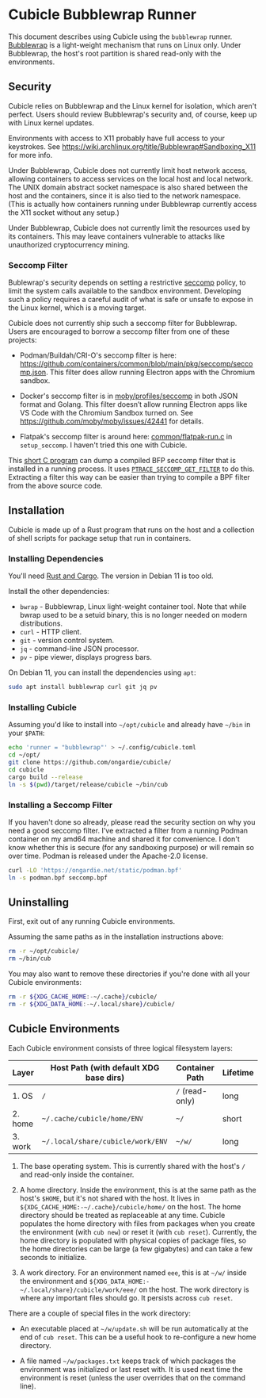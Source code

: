 # Cubicle Bubblewrap Runner

This document describes using Cubicle using the `bubblewrap` runner.
[Bubblewrap](https://github.com/containers/bubblewrap) is a light-weight
mechanism that runs on Linux only. Under Bubblewrap, the host's root partition
is shared read-only with the environments.

## Security

Cubicle relies on Bubblewrap and the Linux kernel for isolation, which aren't
perfect. Users should review Bubblewrap's security and, of course, keep up with
Linux kernel updates.

Environments with access to X11 probably have full access to your keystrokes.
See <https://wiki.archlinux.org/title/Bubblewrap#Sandboxing_X11> for more info.

Under Bubblewrap, Cubicle does not currently limit host network access,
allowing containers to access services on the local host and local network. The
UNIX domain abstract socket namespace is also shared between the host and the
containers, since it is also tied to the network namespace. (This is actually
how containers running under Bubblewrap currently access the X11 socket without
any setup.)

Under Bubblewrap, Cubicle does not currently limit the resources used by its
containers. This may leave containers vulnerable to attacks like unauthorized
cryptocurrency mining.

### Seccomp Filter

Bublewrap's security depends on setting a restrictive
[seccomp](https://en.wikipedia.org/wiki/Seccomp) policy, to limit the system
calls available to the sandbox environment. Developing such a policy requires a
careful audit of what is safe or unsafe to expose in the Linux kernel, which is
a moving target.

Cubicle does not currently ship such a seccomp filter for Bubblewrap. Users are
encouraged to borrow a seccomp filter from one of these projects:

- Podman/Buildah/CRI-O's seccomp filter is here:
  <https://github.com/containers/common/blob/main/pkg/seccomp/seccomp.json>.
  This filter does allow running Electron apps with the Chromium sandbox.

- Docker's seccomp filter is in
  [moby/profiles/seccomp](https://github.com/moby/moby/tree/master/profiles/seccomp)
  in both JSON format and Golang. This filter doesn’t allow running Electron
  apps like VS Code with the Chromium Sandbox turned on. See
  <https://github.com/moby/moby/issues/42441> for details.

- Flatpak's seccomp filter is around here:
  [common/flatpak-run.c](https://github.com/flatpak/flatpak/blob/main/common/flatpak-run.c#L3073)
  in `setup_seccomp`. I haven't tried this one with Cubicle.

This [short C
program](https://github.com/bradfa/tlpi-dist/blob/master/seccomp/dump_seccomp_filter.c)
can dump a compiled BFP seccomp filter that is installed in a running process.
It uses
[`PTRACE_SECCOMP_GET_FILTER`](https://manpages.debian.org/bullseye/manpages-dev/ptrace.2.en.html#PTRACE_SECCOMP_GET_FILTER)
to do this. Extracting a filter this way can be easier than trying to compile a
BPF filter from the above source code.

## Installation

Cubicle is made up of a Rust program that runs on the host and a collection of
shell scripts for package setup that run in containers.

### Installing Dependencies

You'll need [Rust and Cargo](https://www.rust-lang.org/tools/install). The
version in Debian 11 is too old.

Install the other dependencies:

- `bwrap` - Bubblewrap, Linux light-weight container tool. Note that while
  bwrap used to be a setuid binary, this is no longer needed on modern
  distributions.
- `curl` - HTTP client.
- `git` - version control system.
- `jq` - command-line JSON processor.
- `pv` - pipe viewer, displays progress bars.

On Debian 11, you can install the dependencies using `apt`:

```sh
sudo apt install bubblewrap curl git jq pv
```

### Installing Cubicle

Assuming you'd like to install into `~/opt/cubicle` and already have `~/bin` in
your `$PATH`:

```sh
echo 'runner = "bubblewrap"' > ~/.config/cubicle.toml
cd ~/opt/
git clone https://github.com/ongardie/cubicle/
cd cubicle
cargo build --release
ln -s $(pwd)/target/release/cubicle ~/bin/cub
```

### Installing a Seccomp Filter

If you haven't done so already, please read the security section on why you
need a good seccomp filter. I've extracted a filter from a running Podman
container on my amd64 machine and shared it for convenience. I don't know
whether this is secure (for any sandboxing purpose) or will remain so over
time. Podman is released under the Apache-2.0 license.

```sh
curl -LO 'https://ongardie.net/static/podman.bpf'
ln -s podman.bpf seccomp.bpf
```

## Uninstalling

First, exit out of any running Cubicle environments.

Assuming the same paths as in the installation instructions above:

```sh
rm -r ~/opt/cubicle/
rm ~/bin/cub
```

You may also want to remove these directories if you're done with all your
Cubicle environments:

```sh
rm -r ${XDG_CACHE_HOME:-~/.cache}/cubicle/
rm -r ${XDG_DATA_HOME:-~/.local/share}/cubicle/
```

## Cubicle Environments

Each Cubicle environment consists of three logical filesystem layers:

| Layer   | Host Path (with default XDG base dirs) | Container Path  | Lifetime |
| ------- | -------------------------------------- | --------------- | -------- |
| 1. OS   | `/`                                    | `/` (read-only) | long     |
| 2. home | `~/.cache/cubicle/home/ENV`            | `~/`            | short    |
| 3. work | `~/.local/share/cubicle/work/ENV`      | `~/w/`          | long     |

1. The base operating system. This is currently shared with the host's `/` and
   read-only inside the container.

2. A home directory. Inside the environment, this is at the same path as the
   host's `$HOME`, but it's not shared with the host. It lives in
   `${XDG_CACHE_HOME:-~/.cache}/cubicle/home/` on the host. The home directory
   should be treated as replaceable at any time. Cubicle populates the home
   directory with files from packages when you create the environment (with
   `cub new`) or reset it (with `cub reset`). Currently, the home directory is
   populated with physical copies of package files, so the home directories can
   be large (a few gigabytes) and can take a few seconds to initialize.

3. A work directory. For an environment named `eee`, this is at `~/w/` inside
   the environment and `${XDG_DATA_HOME:-~/.local/share}/cubicle/work/eee/` on
   the host. The work directory is where any important files should go. It
   persists across `cub reset`.

There are a couple of special files in the work directory:

- An executable placed at `~/w/update.sh` will be run automatically at the end
  of `cub reset`. This can be a useful hook to re-configure a new home
  directory.

- A file named `~/w/packages.txt` keeps track of which packages the environment
  was initialized or last reset with. It is used next time the environment is
  reset (unless the user overrides that on the command line).
